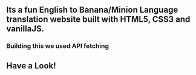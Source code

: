 ## Its a fun English to Banana/Minion Language translation website built with HTML5, CSS3 and vanillaJS.

### Building this we used API fetching

## Have a Look!